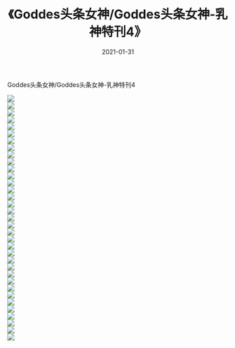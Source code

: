 ﻿---
layout: post
title:  《Goddes头条女神/Goddes头条女神-乳神特刊4》
date:   2021-01-31
img: http://img.660000.xyz/Sharelink/网络美图/2021/Goddes头条女神/Goddes头条女神-乳神特刊4/000.jpg
categories: [美女, 清纯, 唯美]
---

Goddes头条女神/Goddes头条女神-乳神特刊4

 ![](http://img.660000.xyz/Sharelink/网络美图/2021/Goddes头条女神/Goddes头条女神-乳神特刊4/001.jpg) <br>![](http://img.660000.xyz/Sharelink/网络美图/2021/Goddes头条女神/Goddes头条女神-乳神特刊4/002.jpg) <br>![](http://img.660000.xyz/Sharelink/网络美图/2021/Goddes头条女神/Goddes头条女神-乳神特刊4/003.jpg) <br>![](http://img.660000.xyz/Sharelink/网络美图/2021/Goddes头条女神/Goddes头条女神-乳神特刊4/004.jpg) <br>![](http://img.660000.xyz/Sharelink/网络美图/2021/Goddes头条女神/Goddes头条女神-乳神特刊4/005.jpg) <br>![](http://img.660000.xyz/Sharelink/网络美图/2021/Goddes头条女神/Goddes头条女神-乳神特刊4/006.jpg) <br>![](http://img.660000.xyz/Sharelink/网络美图/2021/Goddes头条女神/Goddes头条女神-乳神特刊4/007.jpg) <br>![](http://img.660000.xyz/Sharelink/网络美图/2021/Goddes头条女神/Goddes头条女神-乳神特刊4/008.jpg) <br>![](http://img.660000.xyz/Sharelink/网络美图/2021/Goddes头条女神/Goddes头条女神-乳神特刊4/009.jpg) <br>![](http://img.660000.xyz/Sharelink/网络美图/2021/Goddes头条女神/Goddes头条女神-乳神特刊4/010.jpg) <br>![](http://img.660000.xyz/Sharelink/网络美图/2021/Goddes头条女神/Goddes头条女神-乳神特刊4/011.jpg) <br>![](http://img.660000.xyz/Sharelink/网络美图/2021/Goddes头条女神/Goddes头条女神-乳神特刊4/012.jpg) <br>![](http://img.660000.xyz/Sharelink/网络美图/2021/Goddes头条女神/Goddes头条女神-乳神特刊4/013.jpg) <br>![](http://img.660000.xyz/Sharelink/网络美图/2021/Goddes头条女神/Goddes头条女神-乳神特刊4/014.jpg) <br>![](http://img.660000.xyz/Sharelink/网络美图/2021/Goddes头条女神/Goddes头条女神-乳神特刊4/015.jpg) <br>![](http://img.660000.xyz/Sharelink/网络美图/2021/Goddes头条女神/Goddes头条女神-乳神特刊4/016.jpg) <br>![](http://img.660000.xyz/Sharelink/网络美图/2021/Goddes头条女神/Goddes头条女神-乳神特刊4/017.jpg) <br>![](http://img.660000.xyz/Sharelink/网络美图/2021/Goddes头条女神/Goddes头条女神-乳神特刊4/018.jpg) <br>![](http://img.660000.xyz/Sharelink/网络美图/2021/Goddes头条女神/Goddes头条女神-乳神特刊4/019.jpg) <br>![](http://img.660000.xyz/Sharelink/网络美图/2021/Goddes头条女神/Goddes头条女神-乳神特刊4/020.jpg) <br>![](http://img.660000.xyz/Sharelink/网络美图/2021/Goddes头条女神/Goddes头条女神-乳神特刊4/021.jpg) <br>![](http://img.660000.xyz/Sharelink/网络美图/2021/Goddes头条女神/Goddes头条女神-乳神特刊4/022.jpg) <br>![](http://img.660000.xyz/Sharelink/网络美图/2021/Goddes头条女神/Goddes头条女神-乳神特刊4/023.jpg) <br>![](http://img.660000.xyz/Sharelink/网络美图/2021/Goddes头条女神/Goddes头条女神-乳神特刊4/024.jpg) <br>![](http://img.660000.xyz/Sharelink/网络美图/2021/Goddes头条女神/Goddes头条女神-乳神特刊4/025.jpg) <br>![](http://img.660000.xyz/Sharelink/网络美图/2021/Goddes头条女神/Goddes头条女神-乳神特刊4/026.jpg) <br>![](http://img.660000.xyz/Sharelink/网络美图/2021/Goddes头条女神/Goddes头条女神-乳神特刊4/027.jpg) <br>![](http://img.660000.xyz/Sharelink/网络美图/2021/Goddes头条女神/Goddes头条女神-乳神特刊4/028.jpg) <br>![](http://img.660000.xyz/Sharelink/网络美图/2021/Goddes头条女神/Goddes头条女神-乳神特刊4/029.jpg) <br>![](http://img.660000.xyz/Sharelink/网络美图/2021/Goddes头条女神/Goddes头条女神-乳神特刊4/030.jpg) <br>![](http://img.660000.xyz/Sharelink/网络美图/2021/Goddes头条女神/Goddes头条女神-乳神特刊4/031.jpg) <br>![](http://img.660000.xyz/Sharelink/网络美图/2021/Goddes头条女神/Goddes头条女神-乳神特刊4/032.jpg) <br>![](http://img.660000.xyz/Sharelink/网络美图/2021/Goddes头条女神/Goddes头条女神-乳神特刊4/033.jpg) <br>![](http://img.660000.xyz/Sharelink/网络美图/2021/Goddes头条女神/Goddes头条女神-乳神特刊4/034.jpg) <br>![](http://img.660000.xyz/Sharelink/网络美图/2021/Goddes头条女神/Goddes头条女神-乳神特刊4/035.jpg) <br>